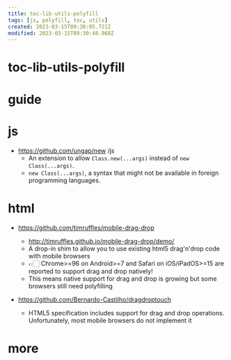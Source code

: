 ```yaml
---
title: toc-lib-utils-polyfill
tags: [js, polyfill, toc, utils]
created: 2023-03-15T09:30:05.721Z
modified: 2023-03-15T09:30:48.968Z
---
```


# toc-lib-utils-polyfill

# guide

# js
- https://github.com/ungap/new /js
  - An extension to allow `Class.new(...args)` instead of `new Class(...args)`.
  - `new Class(...args)`, a syntax that might not be available in foreign programming languages.
# html
- https://github.com/timruffles/mobile-drag-drop
  - http://timruffles.github.io/mobile-drag-drop/demo/
  - A drop-in shim to allow you to use existing html5 drag'n'drop code with mobile browsers
  - 👉🏻 Chrome>=96 on Android>=7 and Safari on iOS/iPadOS>=15 are reported to support drag and drop natively! 
  - This means native support for drag and drop is growing but some browsers still need polyfilling

- https://github.com/Bernardo-Castilho/dragdroptouch
  - HTML5 specification includes support for drag and drop operations. Unfortunately, most mobile browsers do not implement it
# more
